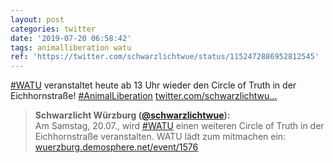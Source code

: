 ```yaml
---
layout: post
categories: twitter
date: '2019-07-20 06:58:42'
tags: animalliberation watu
ref: 'https://twitter.com/schwarzlichtwue/status/1152472886952812545'
---
```

[#WATU](/t/watu) veranstaltet heute ab 13 Uhr wieder den Circle of Truth in der Eichhornstraße! [#AnimalLiberation](/t/animalliberation) [twitter.com/schwarzlichtwu…](https://twitter.com/schwarzlichtwue/status/1147590185330323457)
> <b>Schwarzlicht Würzburg ([@schwarzlichtwue](https://twitter.com/schwarzlichtwue)):</b>  
>Am Samstag, 20.07., wird [#WATU](/t/watu) einen weiteren Circle of Truth in der Eichhornstraße veranstalten. WATU lädt zum mitmachen ein: [wuerzburg.demosphere.net/event/1576](https://wuerzburg.demosphere.net/event/1576)  

